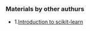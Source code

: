 
### Materials by other authurs
- 1.[Introduction to scikit-learn](https://github.com/zssz89/machine_learning_beginner/tree/master/pyparis-2018-sklearn)

